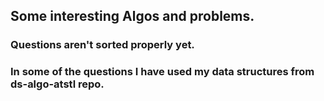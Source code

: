 ## Some interesting Algos and problems.

### Questions aren't sorted properly yet.

### In some of the questions I have used my data structures from ds-algo-atstl repo.